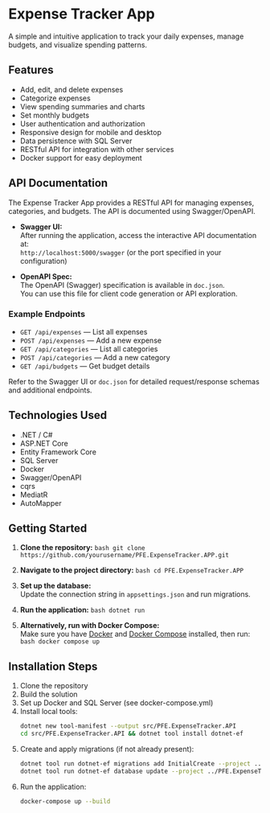 # Expense Tracker App

A simple and intuitive application to track your daily expenses, manage budgets, and visualize spending patterns.

## Features

- Add, edit, and delete expenses
- Categorize expenses
- View spending summaries and charts
- Set monthly budgets
- User authentication and authorization
- Responsive design for mobile and desktop
- Data persistence with SQL Server
- RESTful API for integration with other services
- Docker support for easy deployment

## API Documentation

The Expense Tracker App provides a RESTful API for managing expenses, categories, and budgets. The API is documented using Swagger/OpenAPI.

- **Swagger UI:**  
    After running the application, access the interactive API documentation at:  
    `http://localhost:5000/swagger` (or the port specified in your configuration)

- **OpenAPI Spec:**  
    The OpenAPI (Swagger) specification is available in `doc.json`.  
    You can use this file for client code generation or API exploration.

### Example Endpoints

- `GET /api/expenses` — List all expenses
- `POST /api/expenses` — Add a new expense
- `GET /api/categories` — List all categories
- `POST /api/categories` — Add a new category
- `GET /api/budgets` — Get budget details

Refer to the Swagger UI or `doc.json` for detailed request/response schemas and additional endpoints.

## Technologies Used

- .NET / C#
- ASP.NET Core
- Entity Framework Core
- SQL Server
- Docker
- Swagger/OpenAPI
- cqrs
- MediatR
- AutoMapper

## Getting Started

1. **Clone the repository:**
        ```bash
        git clone https://github.com/yourusername/PFE.ExpenseTracker.APP.git
        ```
2. **Navigate to the project directory:**
        ```bash
        cd PFE.ExpenseTracker.APP
        ```
3. **Set up the database:**  
        Update the connection string in `appsettings.json` and run migrations.

4. **Run the application:**
        ```bash
        dotnet run
        ```

5. **Alternatively, run with Docker Compose:**  
        Make sure you have [Docker](https://www.docker.com/) and [Docker Compose](https://docs.docker.com/compose/) installed, then run:
        ```bash
        docker compose up
        ```

## Installation Steps

1. Clone the repository
2. Build the solution
3. Set up Docker and SQL Server (see docker-compose.yml)
4. Install local tools:
   ```bash
   dotnet new tool-manifest --output src/PFE.ExpenseTracker.API
   cd src/PFE.ExpenseTracker.API && dotnet tool install dotnet-ef
   ```
5. Create and apply migrations (if not already present):
   ```bash
   dotnet tool run dotnet-ef migrations add InitialCreate --project ../PFE.ExpenseTracker.Infrastructure --startup-project .
   dotnet tool run dotnet-ef database update --project ../PFE.ExpenseTracker.Infrastructure --startup-project .
   ```
6. Run the application:
   ```bash
   docker-compose up --build
   ```

